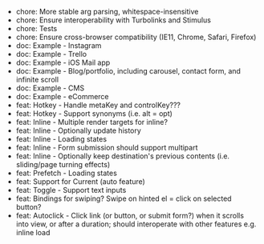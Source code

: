 - chore: More stable arg parsing, whitespace-insensitive
- chore: Ensure interoperability with Turbolinks and Stimulus
- chore: Tests
- chore: Ensure cross-browser compatibility (IE11, Chrome, Safari, Firefox)
- doc: Example - Instagram
- doc: Example - Trello
- doc: Example - iOS Mail app
- doc: Example - Blog/portfolio, including carousel, contact form, and infinite scroll
- doc: Example - CMS
- doc: Example - eCommerce
- feat: Hotkey - Handle metaKey and controlKey???
- feat: Hotkey - Support synonyms (i.e. alt = opt)
- feat: Inline - Multiple render targets for inline?
- feat: Inline - Optionally update history
- feat: Inline - Loading states
- feat: Inline - Form submission should support multipart
- feat: Inline - Optionally keep destination's previous contents (i.e. sliding/page turning effects)
- feat: Prefetch - Loading states
- feat: Support for Current (auto feature)
- feat: Toggle - Support text inputs
- feat: Bindings for swiping? Swipe on hinted el = click on selected button?
- feat: Autoclick - Click link (or button, or submit form?) when it scrolls into view, or after a duration; should interoperate with other features e.g. inline load
